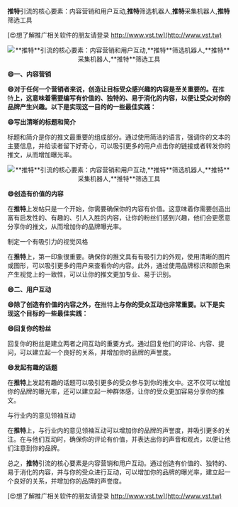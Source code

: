 **推特**引流的核心要素：内容营销和用户互动,**推特**筛选机器人,**推特**采集机器人,**推特**筛选工具

[😍想了解推广相关软件的朋友请登录 http://www.vst.tw](http://www.vst.tw)

 <center><img src="https://vst.tw/MP4/tuiguang/png/7.png" alt="**推特**引流的核心要素：内容营销和用户互动,**推特**筛选机器人,**推特**采集机器人,**推特**筛选工具"></center>

**😄一、内容营销**

**😄对于任何一个营销者来说，创造让目标受众感兴趣的内容是至关重要的。在**推特**上，这意味着需要编写有价值的、独特的、易于消化的内容，以便让受众对你的品牌产生兴趣。以下是实现这一目的的一些最佳实践：**

**😄写出清晰的标题和简介**

标题和简介是你的推文最重要的组成部分。通过使用简洁的语言，强调你的文本的主要信息，并给读者留下好奇心，可以吸引更多的用户点击你的链接或者转发你的推文，从而增加曝光率。

 <center><img src="https://vst.tw/MP4/tuiguang/png/1.png" alt="**推特**引流的核心要素：内容营销和用户互动,**推特**筛选机器人,**推特**采集机器人,**推特**筛选工具"></center>

**😄创造有价值的内容**

在**推特**上发帖只是一个开始，你需要确保你的内容有价值。这意味着你需要创造出富有启发性的、有趣的、引人入胜的内容，让你的粉丝们感到兴趣，他们会更愿意分享你的推文，从而增加你的品牌曝光率。

制定一个有吸引力的视觉风格

在**推特**上，第一印象很重要。确保你的推文具有有吸引力的外观，使用清晰的图片或图形，可以吸引更多的用户来查看你的内容。此外，通过使用品牌标识和颜色来产生视觉上的一致性，可以让你的推文更加专业、易于识别。

**😄二、用户互动**

**😄除了创造有价值的内容之外，在**推特**上与你的受众互动也非常重要。以下是实现这个目标的一些最佳实践：**

**😄回复你的粉丝**

回复你的粉丝是建立两者之间互动的重要方式。通过回复他们的评论、内容、提问，可以建立起一个良好的关系，并增加你的品牌的声誉度。

**😄发起有趣的话题**

在**推特**上发起有趣的话题可以吸引更多的受众参与到你的推文中。这不仅可以增加你的品牌的曝光率，还可以建立起一种群体感，让你的受众更加容易分享你的推文。

与行业内的意见领袖互动

在**推特**上，与行业内的意见领袖互动可以增加你的品牌的声誉度，并吸引更多的关注。在与他们互动时，确保你的评论有价值，并表达出你的声音和观点，以便让他们注意到你的品牌。

总之，**推特**引流的核心要素是内容营销和用户互动。通过创造有价值的、独特的、易于消化的内容，并与你的受众进行互动，可以增加你的品牌的曝光率，建立起一个良好的关系，并增加你的品牌的声誉度。

[😍想了解推广相关软件的朋友请登录 http://www.vst.tw](http://www.vst.tw)



